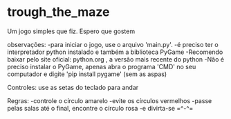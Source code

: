 # trough_the_maze
Um jogo simples que fiz. Espero que gostem

observações:
-para iniciar o jogo, use o arquivo 'main.py'.
-é preciso ter o interpretador python instalado e também a biblioteca PyGame
-Recomendo baixar pelo site oficial: python.org , a versão mais recente do python
-Não é preciso instalar o PyGame, apenas abra o programa 'CMD' no seu computador e digite
      'pip install pygame' (sem as aspas)

Controles:
  use as setas do teclado para andar

Regras:
-controle o círculo amarelo
-evite os círculos vermelhos
-passe pelas salas até o final, encontre o círculo rosa
-e divirta-se =^-^=
